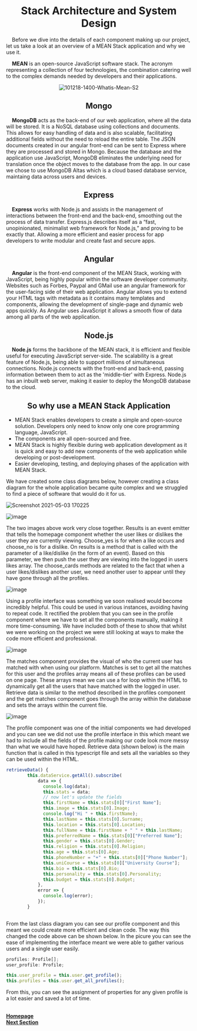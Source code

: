 <h1 align="center"> <b> Stack Architecture and System Design </b> </h1>

<p align="left">&nbsp;&nbsp;&nbsp;&nbsp;Before we dive into the details of each component making up our project, let us take a look at an overview of a MEAN Stack application and why we use it.</p>

<p align="left">&nbsp;&nbsp;&nbsp;&nbsp;<b>MEAN</b> is an open-source JavaScript software stack. The acronym representing a collection of four technologies, the combination  catering well to the complex demands needed by developers and their applications.</p>

<p align="center"><img src="https://i.ibb.co/ZHB29Qf/101218-1400-Whatis-Mean-S2.png" alt="101218-1400-Whatis-Mean-S2" border="0"></p>

<h2 align="center">Mongo</h2>

<p align="left">&nbsp;&nbsp;&nbsp;&nbsp;<b>MongoDB</b> acts as the back-end of our web application, where all the data will be stored. It is a NoSQL database using collections 
and documents. This allows for easy handling of data and is also scalable, facilitating additional fields without the need to reload the entire table. The JSON documents created in our angular front-end can be sent to Express where they are processed and stored in Mongo. Because the database and the application use JavaScript, MongoDB eliminates the underlying need for translation once the object moves to the database from the app. In our case we chose to use MongoDB Altas which is a cloud based database service, maintaing data across users and devices.</p>

<h2 align="center">Express</h2>

<p align="left">&nbsp;&nbsp;&nbsp;&nbsp;<b>Express</b> works with Node.js and assists in the management of interactions between the front-end and the back-end, smoothing out the process of data transfer. Express.js describes itself as a “fast, unopinionated, minimalist web framework for Node.js,” and proving to be exactly that. Allowing a more efficient and easier process for app developers to write modular and create fast and secure apps.</p>

<h2 align="center">Angular</h2>

<p align="left">&nbsp;&nbsp;&nbsp;&nbsp;<b>Angular</b> is the front-end component of the MEAN Stack, working with JavaScript, being highly popular within the software developer community. Websites such as Forbes, Paypal and GMail use an angular framework for the user-facing side of their web application. Angular allows you to extend your HTML tags with metadata as it contains many templates and components, allowing the development of single-page and dynamic web apps quickly. As Angular uses JavaScript it allows a smooth flow of data among all parts of the web application.</p>

<h2 align="center">Node.js</h2>

<p align="left">&nbsp;&nbsp;&nbsp;&nbsp;<b>Node.js</b> forms the backbone of the MEAN stack, it is efficient and flexible useful for executing JavaScript server-side. The scalability is a great feature of Node.js, being able to support millions of simultaneous connections. Node.js connects with the front-end and back-end, passing information between them to act as the 'middle-tier' with Express. Node.js has an inbuilt web server, making it easier to deploy the MongoDB database to the cloud.</p>

<h2 align="center">So why use a MEAN Stack Application</h2>

- MEAN Stack enables developers to create a simple and open-source solution. Developers only need to know only one core programming language, JavaScript. 
- The components are all open-sourced and free.
- MEAN Stack is highly flexible during web application development as it is quick and easy to add new components of the web application while developing 
or post-development.
- Easier developing, testing, and deploying phases of the application with MEAN Stack.

We have created some class diagrams below, however creating a class diagram for the whole application became quite complex and we struggled to find a piece of software that would do it for us.

![Screenshot 2021-05-03 170225](https://user-images.githubusercontent.com/73884031/116901045-5be45e00-ac31-11eb-9472-021655170f5f.png)

![image](https://user-images.githubusercontent.com/73884031/116901085-6bfc3d80-ac31-11eb-93ee-95c18ff8addc.png)

The two images above work very close together. Results is an event emitter that tells the homepage component whether the user likes or dislikes the user they are currently viewing. Choose_yes is for when a like occurs and choose_no is for a dislike. On results is a method that is called with the parameter of a like/dislike (in the form of an event). Based on this parameter, we then push the user they are viewing into the logged in users likes array. The choose_cards methods are related to the fact that when a user likes/dislikes another user, we need another user to appear until they have gone through all the profiles. 

![image](https://user-images.githubusercontent.com/73884031/116901157-7d454a00-ac31-11eb-9d4b-564115fd5906.png)

Using a profile interface was something we soon realised would become incredibly helpful. This could be used in various instances, avoiding having to repeat code. It rectified the problem that you can see in the profile component where we have to set all the components manually, making it more time-consuming. We have included both of these to show that whilst we were working on the project we were still looking at ways to make the code more efficient and professional. 

![image](https://user-images.githubusercontent.com/73884031/116901277-9fd76300-ac31-11eb-8322-4fc49d68f577.png)

The matches component provides the visual of who the current user has matched with when using our platform. Matches is set to get all the matches for this user and the profiles array means all of these profiles can be used on one page. These arrays mean we can use a for loop within the HTML to dynamically get all the users that have matched with the logged in user. Retrieve data is similar to the method described in the profiles component and the get matches component goes through the array within the database and sets the arrays within the current file. 

![image](https://user-images.githubusercontent.com/73884031/116901330-b1b90600-ac31-11eb-9b4f-61d345489cba.png)

The profile component was one of the initial components we had developed and you can see we did not use the profile interface in this which meant we had to include all the fields of the profile making our code look more messy than what we would have hoped. Retrieve data (shown below) is the main function that is called in this typescript file and sets all the variables so they can be used within the HTML. 

```javascript
retrieveData() {
        this.dataService.getAll().subscribe(
            data => {
              console.log(data);
              this.stats = data;
              // now let's update the fields
              this.firstName = this.stats[0]["First Name"];
              this.image = this.stats[0].Image;
              console.log("Hi " + this.firstName);
              this.lastName = this.stats[0].Surname;
              this.location = this.stats[0].Location;
              this.fullName = this.firstName + " " + this.lastName;
              this.preferredName = this.stats[0]["Preferred Name"];
              this.gender = this.stats[0].Gender;
              this.religion = this.stats[0].Religion;
              this.age = this.stats[0].Age;
              this.phoneNumber = "+" + this.stats[0]["Phone Number"];
              this.uniCourse = this.stats[0]["University Course"];
              this.bio = this.stats[0].Bio;
              this.personality = this.stats[0].Personality;
              this.budget = this.stats[0].Budget;
            },
            error => {
              console.log(error);
            });
        }
        
```
From the last class diagram you can see our profile component and this meant we could create more efficient and clean code. The way this changed the code above can be shown below. In the picure you can see the ease of implementing the interface meant we were able to gather various users and a single user easily. 

```javascript
profiles: Profile[];
user_profile: Profile;

this.user_profile = this.user.get_profile();
this.profiles = this.user.get_all_profiles();

```
From this, you can see the assignment of properties for any given profile is a lot easier and saved a lot of time.  

<br>
<a href="https://github.com/JaiRanchod/Desk-10-Software-Engineering-Group-Project/tree/release">
<b>Homepage</b></a>
<br>
<a href="https://github.com/JaiRanchod/Desk-10-Software-Engineering-Group-Project/blob/release/Documentation/Back%20End.md">
<b>Next Section</b></a>
